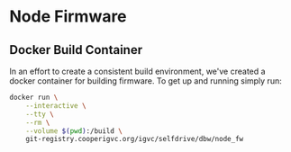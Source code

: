# Node Firmware

## Docker Build Container

In an effort to create a consistent build environment, we've created a
docker container for building firmware. To get up and running simply
run:

```bash
docker run \
	--interactive \
	--tty \
	--rm \
	--volume $(pwd):/build \
	git-registry.cooperigvc.org/igvc/selfdrive/dbw/node_fw
```
